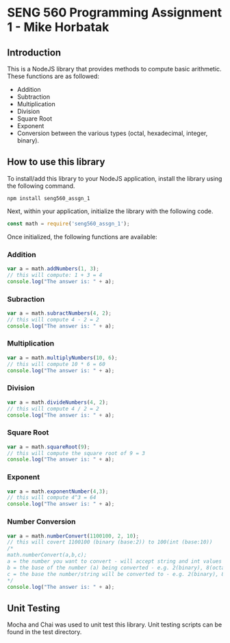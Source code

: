 # SENG 560 Programming Assignment 1 - Mike Horbatak

## Introduction
This is a NodeJS library that provides methods to compute basic arithmetic. These functions are as followed: 

- Addition
- Subtraction
- Multiplication
- Division
- Square Root
- Exponent
- Conversion between the various types (octal, hexadecimal, integer, binary).

## How to use this library

To install/add this library to your NodeJS application, install the library using the following command.
``` npm
npm install seng560_assgn_1
```

Next, within your application, initialize the library with the following code.

``` javascript
const math = require('seng560_assgn_1');
```
Once initialized, the following functions are available:

### Addition

``` javascript
var a = math.addNumbers(1, 3);
// this will compute: 1 + 3 = 4
console.log("The answer is: " + a);
```

### Subraction

``` javascript
var a = math.subractNumbers(4, 2);
// this will compute 4 - 2 = 2
console.log("The answer is: " + a);
```

### Multiplication

``` javascript
var a = math.multiplyNumbers(10, 6);
// this will compute 10 * 6 = 60
console.log("The answer is: " + a);
```

### Division

``` javascript
var a = math.divideNumbers(4, 2);
// this will compute 4 / 2 = 2
console.log("The answer is: " + a);
```

### Square Root

``` javascript
var a = math.squareRoot(9);
// this will compute the square root of 9 = 3
console.log("The answer is: " + a);
```

### Exponent

``` javascript
var a = math.exponentNumber(4,3);
// this will compute 4^3 = 64
console.log("The answer is: " + a);
```

### Number Conversion

``` javascript
var a = math.numberConvert(1100100, 2, 10);
// this will covert 1100100 (binary (base:2)) to 100(int (base:10))
/*
math.numberConvert(a,b,c);
a = the number you want to convert - will accept string and int values
b = the base of the number (a) being converted - e.g. 2(binary), 8(octal), 10(int), 16(hex)
c = the base the number/string will be converted to - e.g. 2(binary), 8(octal), 10(int), 16(hex)
*/
console.log("The answer is: " + a);
```

## Unit Testing
Mocha and Chai was used to unit test this library. Unit testing scripts can be found in the test directory. 